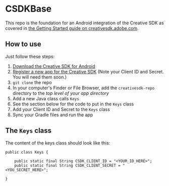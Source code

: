 # CSDKBase

This repo is the foundation for an Android integration of the Creative SDK as covered in [the Getting Started guide on creativesdk.adobe.com](https://creativesdk.adobe.com/docs/android/#/articles/gettingstarted/index.html).

## How to use

Just follow these steps:

1. [Download the Creative SDK for Android](https://creativesdk.adobe.com/downloads.html)
1. [Register a new app for the Creative SDK](https://creativesdk.adobe.com/myapps.html) (Note your Client ID and Secret. You will need them soon.)
1. `git clone` the repo
1. In your computer's Finder or File Browser, add the `creativesdk-repo` directory to the _top level of your app directory_
1. Add a new Java class calls `Keys`
  1. See the section below for the code to put in the `Keys` class
  1. Add your Client ID and Secret to the `Keys` class
1. Sync your Gradle files and run the app 



## The `Keys` class

The content of the keys class should look like this:

```
public class Keys {

    public static final String CSDK_CLIENT_ID = "<YOUR_ID_HERE>";
    public static final String CSDK_CLIENT_SECRET = "<YOU_SECRET_HERE>";

}
```